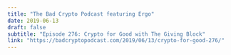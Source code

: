 ```yaml
---
title: "The Bad Crypto Podcast featuring Ergo"
date: 2019-06-13
draft: false
subtitle: "Episode 276: Crypto for Good with The Giving Block" 
link: "https://badcryptopodcast.com/2019/06/13/crypto-for-good-276/"
---
```

